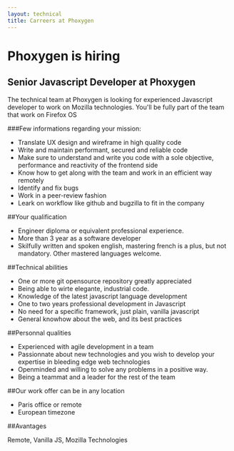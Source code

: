 ```yaml
---
layout: technical
title: Carreers at Phoxygen
---
```


# Phoxygen is hiring
## Senior Javascript Developer at Phoxygen

The technical team at Phoxygen is looking for experienced Javascript developer to work on Mozilla technologies. You'll be fully part of the team that work on Firefox OS

###Few informations regarding your mission:

- Translate UX design and wireframe in high quality code
- Write and maintain performant, secured and reliable code
- Make sure to understand and write you code with a sole objective, performance and reactivity of the frontend side
- Know how to get along with the team and work in an efficient way remotely
- Identify and fix bugs
- Work in a peer-review fashion
- Leark on workflow like github and bugzilla to fit in the company

##Your qualification

- Engineer diploma or equivalent professional experience.
- More than 3 year as a software developer
- Skilfully written and spoken english, mastering french is a plus, but not mandatory. Other mastered languages welcome.

##Technical abilities

- One or more git opensource repository greatly appreciated
- Being able to wirte elegante, industrial code.
- Knowledge of the latest javascript language development
- One to two years professional development in Javascript
- No need for a specific framework, just plain, vanilla javascript
- General knowhow about the web, and its best practices

##Personnal qualities

- Experienced with agile development in a team
- Passionnate about new technologies and you wish to develop your expertise in bleeding edge web technologies
- Openminded and willing to solve any problems in a positive way.
- Being a teammat and a leader for the rest of the team

##Our work offer can be in any location

- Paris office or remote
- European timezone

##Avantages

Remote, Vanilla JS, Mozilla Technologies




